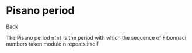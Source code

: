 # Pisano period

[Back](../math.md)

The Pisano period `π(n)` is the period with which the sequence of Fibonnaci numbers taken
modulo n repeats itself
